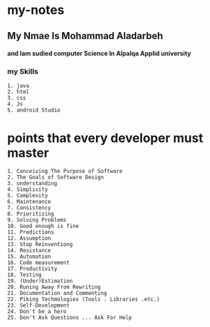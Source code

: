 # my-notes
## My Nmae Is Mohammad Aladarbeh

#### and Iam sudied computer Science In Alpalqa Applid university

### my Skills

    1. java
    2. html  
    3. css
    4. Js  
    5. android Studio   

# points that every developer must master

    1. Conceiving The Purpose of Software
    2. The Goals of Software Design
    3. understanding
    4. Simplicity
    5. Complexity
    6. Maintenance
    7. Consistency
    8. Prioritizing
    9. Solving Problems
    10. Good enough is fine
    11. Predictions
    12. Assumption
    13. Stop Reinventiong
    14. Resistance
    15. Automation
    16. Code measurement
    17. Productivity
    18. Testing
    19. (Under)Estimation
    20. Runing Away From Rewriting
    21. Documentation and Commenting
    22. Piking Techmologies (Tools . Libraries .etc.)
    23. Self-Development
    24. Don't be a hero 
    25. Don't Ask Questions ... Ask For Help 
  
